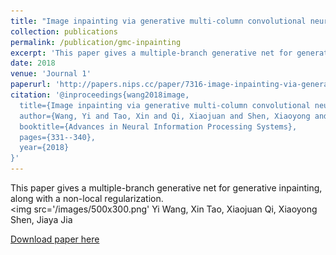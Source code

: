 ```yaml
---
title: "Image inpainting via generative multi-column convolutional neural networks"
collection: publications
permalink: /publication/gmc-inpainting
excerpt: 'This paper gives a multiple-branch generative net for generative inpainting, along with a non-local regularization.<br/><img src='/images/500x300.png''
date: 2018
venue: 'Journal 1'
paperurl: 'http://papers.nips.cc/paper/7316-image-inpainting-via-generative-multi-column-convolutional-neural-networks.pdf'
citation: '@inproceedings{wang2018image,
  title={Image inpainting via generative multi-column convolutional neural networks},
  author={Wang, Yi and Tao, Xin and Qi, Xiaojuan and Shen, Xiaoyong and Jia, Jiaya},
  booktitle={Advances in Neural Information Processing Systems},
  pages={331--340},
  year={2018}
}'
---
```

This paper gives a multiple-branch generative net for generative inpainting, along with a non-local regularization.<br/><img src='/images/500x300.png'
Yi Wang, Xin Tao, Xiaojuan Qi, Xiaoyong Shen, Jiaya Jia

[Download paper here](http://papers.nips.cc/paper/7316-image-inpainting-via-generative-multi-column-convolutional-neural-networks.pdf)